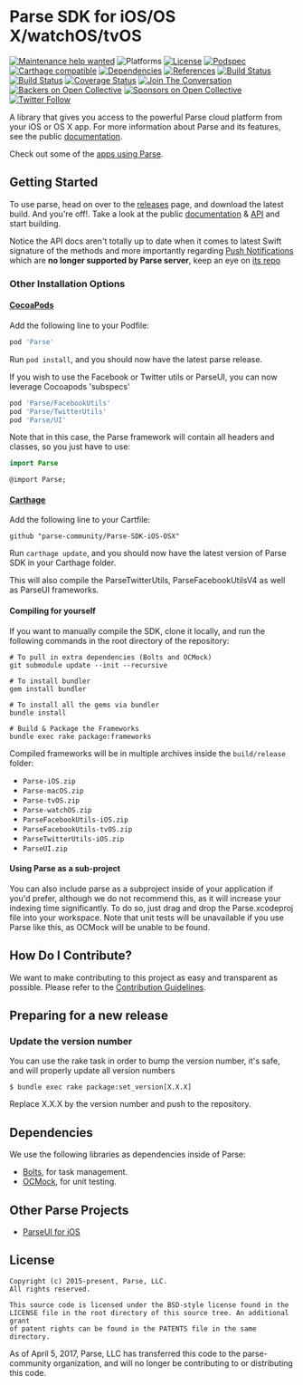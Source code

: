 # Parse SDK for iOS/OS X/watchOS/tvOS

[![Maintenance help wanted](https://img.shields.io/badge/maintenance-help%20wanted-red.svg)](https://github.com/parse-community/Parse-SDK-iOS-OSX/issues/1356)
![Platforms][platforms-svg]
[![License][license-svg]][license-link]
[![Podspec][podspec-svg]][podspec-link]
[![Carthage compatible][carthage-svg]](carthage-link)
[![Dependencies][dependencies-svg]][dependencies-link]
[![References][references-svg]][references-link]
[![Build Status][build-status-svg]][build-status-link]
[![Build Status][circleci-status-svg]][circleci-status-link]
[![Coverage Status][coverage-status-svg]][coverage-status-link]
[![Join The Conversation](https://img.shields.io/discourse/https/community.parseplatform.org/topics.svg)](https://community.parseplatform.org/c/parse-server)
[![Backers on Open Collective](https://opencollective.com/parse-server/backers/badge.svg)][open-collective-link]
[![Sponsors on Open Collective](https://opencollective.com/parse-server/sponsors/badge.svg)][open-collective-link]
[![Twitter Follow](https://img.shields.io/twitter/follow/ParsePlatform.svg?label=Follow%20us%20on%20Twitter&style=social)](https://twitter.com/intent/follow?screen_name=ParsePlatform)

A library that gives you access to the powerful Parse cloud platform from your iOS or OS X app.
For more information about Parse and its features, see the public [documentation][docs].

Check out some of the [apps using Parse](https://www.appsight.io/sdk/parse).

## Getting Started

To use parse, head on over to the [releases][releases] page, and download the latest build.
And you're off!. Take a look at the public [documentation][docs] & [API][api] and start building.

Notice the API docs aren't totally up to date when it comes to latest Swift signature of the methods and more importantly regarding [Push Notifications](http://blog.parse.com/learn/engineering/the-dangerous-world-of-client-push/) which are **no longer supported by Parse server**, keep an eye on [its repo](https://github.com/ParsePlatform/parse-server)

### Other Installation Options

#### [CocoaPods](https://cocoapods.org)

Add the following line to your Podfile:
```ruby
pod 'Parse'
```

Run `pod install`, and you should now have the latest parse release.

If you wish to use the Facebook or Twitter utils or ParseUI,
you can now leverage Cocoapods 'subspecs'

```ruby
pod 'Parse/FacebookUtils'
pod 'Parse/TwitterUtils'
pod 'Parse/UI'
```

Note that in this case, the Parse framework will contain all headers and classes, so you just have to use:

```swift
import Parse
```

```objc
@import Parse;
```

#### [Carthage](https://github.com/carthage/carthage)

Add the following line to your Cartfile:
```
github "parse-community/Parse-SDK-iOS-OSX"
```
Run `carthage update`, and you should now have the latest version of Parse SDK in your Carthage folder.

This will also compile the ParseTwitterUtils, ParseFacebookUtilsV4 as well as ParseUI frameworks.

#### Compiling for yourself

If you want to manually compile the SDK, clone it locally, and run the following commands in the root directory of the repository:

```
# To pull in extra dependencies (Bolts and OCMock)
git submodule update --init --recursive

# To install bundler
gem install bundler

# To install all the gems via bundler
bundle install

# Build & Package the Frameworks
bundle exec rake package:frameworks
```

Compiled frameworks will be in multiple archives inside the `build/release` folder: 
- `Parse-iOS.zip`
- `Parse-macOS.zip`
- `Parse-tvOS.zip`
- `Parse-watchOS.zip`
- `ParseFacebookUtils-iOS.zip`
- `ParseFacebookUtils-tvOS.zip`
- `ParseTwitterUtils-iOS.zip`
- `ParseUI.zip`


#### Using Parse as a sub-project

You can also include parse as a subproject inside of your application if you'd prefer, although we do not recommend this, as it will increase your indexing time significantly. To do so, just drag and drop the Parse.xcodeproj file into your workspace. Note that unit tests will be unavailable if you use Parse like this, as OCMock will be unable to be found.

## How Do I Contribute?

We want to make contributing to this project as easy and transparent as possible. Please refer to the [Contribution Guidelines][contributing].

## Preparing for a new release

### Update the version number

You can use the rake task in order to bump the version number, it's safe, and will properly update all version numbers

```
$ bundle exec rake package:set_version[X.X.X]
```

Replace X.X.X by the version number and push to the repository.

## Dependencies

We use the following libraries as dependencies inside of Parse:

 - [Bolts][bolts-framework], for task management.
 - [OCMock][ocmock-framework], for unit testing.

## Other Parse Projects

 - [ParseUI for iOS][parseui-link]

## License

```
Copyright (c) 2015-present, Parse, LLC.
All rights reserved.

This source code is licensed under the BSD-style license found in the
LICENSE file in the root directory of this source tree. An additional grant
of patent rights can be found in the PATENTS file in the same directory.
```

As of April 5, 2017, Parse, LLC has transferred this code to the parse-community organization, and will no longer be contributing to or distributing this code.

 [docs]: http://docs.parseplatform.org/ios/guide/
 [api]: http://parseplatform.org/Parse-SDK-iOS-OSX/api/

 [parseui-link]: https://github.com/parse-community/ParseUI-iOS

 [releases]: https://github.com/parse-community/Parse-SDK-iOS-OSX/releases
 [contributing]: https://github.com/parse-community/Parse-SDK-iOS-OSX/blob/master/CONTRIBUTING.md

 [bolts-framework]: https://github.com/BoltsFramework/Bolts-ObjC
 [ocmock-framework]: http://ocmock.org

 [build-status-svg]: https://img.shields.io/travis/parse-community/Parse-SDK-iOS-OSX/master.svg
 [build-status-link]: https://travis-ci.org/parse-community/Parse-SDK-iOS-OSX/branches

 [circleci-status-svg]: https://circleci.com/gh/parse-community/Parse-SDK-iOS-OSX.svg?style=shield
 [circleci-status-link]: https://circleci.com/build-insights/gh/parse-community/Parse-SDK-iOS-OSX/master

 [coverage-status-svg]: https://img.shields.io/codecov/c/github/parse-community/Parse-SDK-iOS-OSX/master.svg
 [coverage-status-link]: https://codecov.io/github/parse-community/Parse-SDK-iOS-OSX?branch=master

 [license-svg]: https://img.shields.io/badge/license-BSD-lightgrey.svg
 [license-link]: https://github.com/parse-community/Parse-SDK-iOS-OSX/blob/master/LICENSE

 [podspec-svg]: https://img.shields.io/cocoapods/v/Parse.svg
 [podspec-link]: https://cocoapods.org/pods/Parse

 [carthage-svg]: https://img.shields.io/badge/Carthage-compatible-4BC51D.svg?style=flat
 [carthage-link]: https://github.com/carthage/carthage

 [platforms-svg]: http://img.shields.io/cocoapods/p/Parse.svg?style=flat

 [dependencies-svg]: https://img.shields.io/badge/dependencies-2-yellowgreen.svg
 [dependencies-link]: https://github.com/parse-community/Parse-SDK-iOS-OSX/blob/master/Vendor

 [references-svg]: https://www.versioneye.com/objective-c/parse/reference_badge.svg
 [references-link]: https://www.versioneye.com/objective-c/parse/references
 
 [open-collective-link]: https://opencollective.com/parse-server
 
